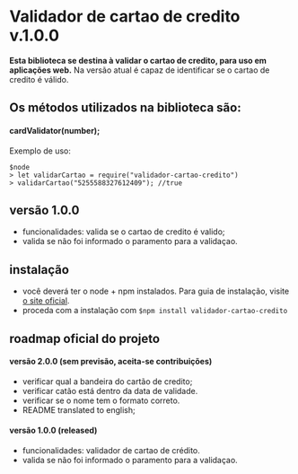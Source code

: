 # Validador de cartao de credito v.1.0.0

**Esta biblioteca se destina à validar o cartao de credito, para uso em aplicações web.**
Na versão atual é capaz de identificar se o cartao de credito é válido.


## Os métodos utilizados na biblioteca são:

#### **cardValidator(number);**

Exemplo de uso:

```
$node
> let validarCartao = require("validador-cartao-credito")
> validarCartao("5255588327612409"); //true
```


## versão 1.0.0

- funcionalidades: valida se o cartao de credito é valido;
- valida se não foi informado o paramento para a validaçao.



## instalação

- você deverá ter o node + npm instalados. Para guia de instalação, visite [o site oficial](https://www.npmjs.com/get-npm).
- proceda com a instalação com `$npm install validador-cartao-credito`


## roadmap oficial do projeto

#### versão 2.0.0 (sem previsão, aceita-se contribuições)
- verificar qual a bandeira do cartão de credito;
- verificar catão está dentro da data de validade.
- verificar se o nome tem o formato correto.
- README translated to english;


#### versão 1.0.0 (released)
- funcionalidades: validador de cartao de crédito.
- valida se não foi informado o paramento para a validaçao.